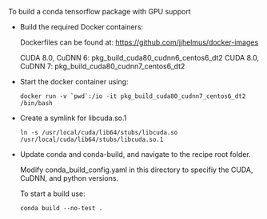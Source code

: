 To build a conda tensorflow package with GPU support

* Build the required Docker containers:

    Dockerfiles can be found at: https://github.com/jjhelmus/docker-images

    CUDA 8.0, CuDNN 6: pkg_build_cuda80_cudnn6_centos6_dt2
    CUDA 8.0, CuDNN 7: pkg_build_cuda80_cudnn7_centos6_dt2

* Start the docker container using:

    ```
    docker run -v `pwd`:/io -it pkg_build_cuda80_cudnn7_centos6_dt2 /bin/bash
    ```

* Create a symlink for libcuda.so.1

    ```
    ln -s /usr/local/cuda/lib64/stubs/libcuda.so /usr/local/cuda/lib64/stubs/libcuda.so.1
    ```

* Update conda and conda-build, and navigate to the recipe root folder.

    Modify conda_build_config.yaml in this directory to specifiy the 
    CUDA, CuDNN, and python versions.

    To start a build use:

    ```
    conda build --no-test .
    ```
